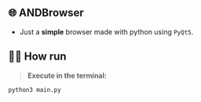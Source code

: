 ## 🌐 ANDBrowser
- Just a **simple** browser made with python using `PyQt5`.
## 🙋‍♂️ How run
> **Execute in the terminal:**
```bash
python3 main.py
```
